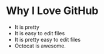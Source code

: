 # Why I Love GitHub

* It is pretty
* It is easy to edit files
* It is pretty easy to edit files
* Octocat is awesome.
